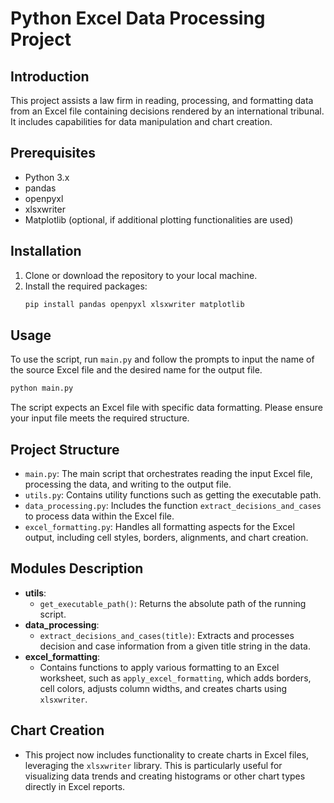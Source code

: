 # Python Excel Data Processing Project

## Introduction
This project assists a law firm in reading, processing, and formatting data from an Excel file containing decisions rendered by an international tribunal. It includes capabilities for data manipulation and chart creation.

## Prerequisites
- Python 3.x
- pandas
- openpyxl
- xlsxwriter
- Matplotlib (optional, if additional plotting functionalities are used)

## Installation
1. Clone or download the repository to your local machine.
2. Install the required packages:
   ```bash
   pip install pandas openpyxl xlsxwriter matplotlib
   ```

## Usage
To use the script, run `main.py` and follow the prompts to input the name of the source Excel file and the desired name for the output file.

```bash
python main.py
```

The script expects an Excel file with specific data formatting. Please ensure your input file meets the required structure.

## Project Structure
- `main.py`: The main script that orchestrates reading the input Excel file, processing the data, and writing to the output file.
- `utils.py`: Contains utility functions such as getting the executable path.
- `data_processing.py`: Includes the function `extract_decisions_and_cases` to process data within the Excel file.
- `excel_formatting.py`: Handles all formatting aspects for the Excel output, including cell styles, borders, alignments, and chart creation.

## Modules Description
- **utils**: 
  - `get_executable_path()`: Returns the absolute path of the running script.
- **data_processing**: 
  - `extract_decisions_and_cases(title)`: Extracts and processes decision and case information from a given title string in the data.
- **excel_formatting**: 
  - Contains functions to apply various formatting to an Excel worksheet, such as `apply_excel_formatting`, which adds borders, cell colors, adjusts column widths, and creates charts using `xlsxwriter`.

## Chart Creation
- This project now includes functionality to create charts in Excel files, leveraging the `xlsxwriter` library. This is particularly useful for visualizing data trends and creating histograms or other chart types directly in Excel reports.